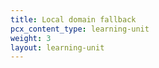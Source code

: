 ```yaml
---
title: Local domain fallback
pcx_content_type: learning-unit
weight: 3
layout: learning-unit
---
```

